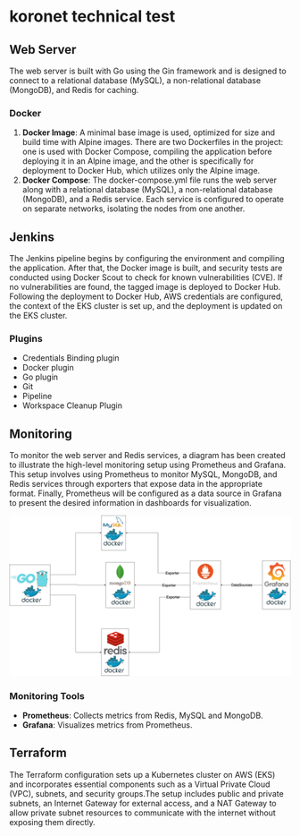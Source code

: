 # koronet technical test

## Web Server
The web server is built with Go using the Gin framework and is designed to connect to a relational database (MySQL), a non-relational database (MongoDB), and Redis for caching.

### Docker
1. **Docker Image**: A minimal base image is used, optimized for size and build time with Alpine images. There are two Dockerfiles in the project: one is used with Docker Compose, compiling the application before deploying it in an Alpine image, and the other is specifically for deployment to Docker Hub, which utilizes only the Alpine image.
2. **Docker Compose**: The docker-compose.yml file runs the web server along with a relational database (MySQL), a non-relational database (MongoDB), and a Redis service. Each service is configured to operate on separate networks, isolating the nodes from one another. 

## Jenkins
The Jenkins pipeline begins by configuring the environment and compiling the application. After that, the Docker image is built, and security tests are conducted using Docker Scout to check for known vulnerabilities (CVE). If no vulnerabilities are found, the tagged image is deployed to Docker Hub. Following the deployment to Docker Hub, AWS credentials are configured, the context of the EKS cluster is set up, and the deployment is updated on the EKS cluster.

### Plugins
- Credentials Binding plugin
- Docker plugin
- Go plugin
- Git
- Pipeline 
- Workspace Cleanup Plugin

## Monitoring
To monitor the web server and Redis services, a diagram has been created to illustrate the high-level monitoring setup using Prometheus and Grafana. This setup involves using Prometheus to monitor MySQL, MongoDB, and Redis services through exporters that expose data in the appropriate format. Finally, Prometheus will be configured as a data source in Grafana to present the desired information in dashboards for visualization.

![Monitoring Diagram](assets/monitoring_high_level_diagram.png)

### Monitoring Tools
- **Prometheus**: Collects metrics from  Redis, MySQL and MongoDB.
- **Grafana**: Visualizes metrics from Prometheus.

## Terraform
The Terraform configuration sets up a Kubernetes cluster on AWS (EKS) and incorporates essential components such as a Virtual Private Cloud (VPC), subnets, and security groups.The setup includes public and private subnets, an Internet Gateway for external access, and a NAT Gateway to allow private subnet resources to communicate with the internet without exposing them directly.